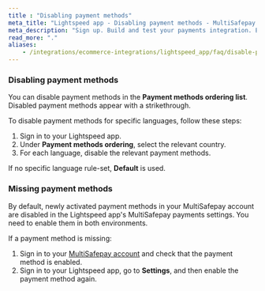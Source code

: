 ```yaml
---
title : "Disabling payment methods"
meta_title: "Lightspeed app - Disabling payment methods - MultiSafepay Docs"
meta_description: "Sign up. Build and test your payments integration. Explore our products and services. Use our API Reference, SDKs, and wrappers. Get support."
read_more: "."
aliases:
    - /integrations/ecommerce-integrations/lightspeed_app/faq/disable-payment-methods/
---
```


### Disabling payment methods
You can disable payment methods in the **Payment methods ordering list**. Disabled payment methods appear with a strikethrough.

To disable payment methods for specific languages, follow these steps:

1. Sign in to your Lightspeed app.
2. Under **Payment methods ordering**, select the relevant country.
3. For each language, disable the relevant payment methods. 

If no specific language rule-set, **Default** is used.

### Missing payment methods

By default, newly activated payment methods in your MultiSafepay account are disabled in the Lightspeed app's MultiSafepay payments settings. You need to enable them in both environments.

If a payment method is missing:

1. Sign in to your [MultiSafepay account](https://docs.multisafepay.com/tools/multisafepay-control) and check that the payment method is enabled.
2. Sign in to your Lightspeed app, go to **Settings**, and then enable the payment method again. 


